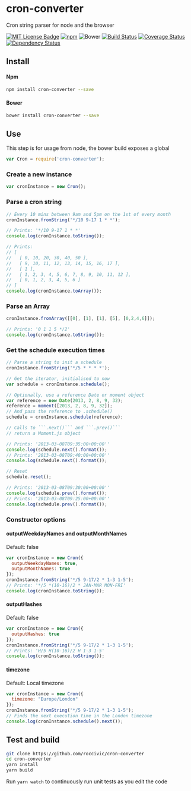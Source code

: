 # cron-converter

Cron string parser for node and the browser

[![MIT License Badge](https://img.shields.io/badge/license-MIT-blue.svg)](https://github.com/roccivic/cron-converter/blob/master/LICENCE.txt)
[![npm](https://img.shields.io/npm/v/cron-converter.svg)](https://www.npmjs.com/package/cron-converter)
![Bower](https://img.shields.io/bower/v/cron-converter.svg)
[![Build Status](https://travis-ci.org/roccivic/cron-converter.svg?branch=master)](https://travis-ci.org/roccivic/cron-converter)
[![Coverage Status](https://coveralls.io/repos/roccivic/cron-converter/badge.svg?branch=master&service=github)](https://coveralls.io/github/roccivic/cron-converter?branch=master)
[![Dependency Status](https://david-dm.org/roccivic/cron-converter.svg)](https://david-dm.org/roccivic/cron-converter)

## Install

#### Npm
```bash
npm install cron-converter --save
```

#### Bower
```bash
bower install cron-converter --save
```

## Use
This step is for usage from node,
the bower build exposes a global
```js
var Cron = require('cron-converter');
```

### Create a new instance
```js
var cronInstance = new Cron();
```

### Parse a cron string
```js
// Every 10 mins between 9am and 5pm on the 1st of every month
cronInstance.fromString('*/10 9-17 1 * *');

// Prints: '*/10 9-17 1 * *'
console.log(cronInstance.toString());

// Prints:
// [
//   [ 0, 10, 20, 30, 40, 50 ],
//   [ 9, 10, 11, 12, 13, 14, 15, 16, 17 ],
//   [ 1 ],
//   [ 1, 2, 3, 4, 5, 6, 7, 8, 9, 10, 11, 12 ],
//   [ 0, 1, 2, 3, 4, 5, 6 ]
// ]
console.log(cronInstance.toArray());
```

### Parse an Array
```js
cronInstance.fromArray([[0], [1], [1], [5], [0,2,4,6]]);

// Prints: '0 1 1 5 */2'
console.log(cronInstance.toString());
```

### Get the schedule execution times
```js
// Parse a string to init a schedule
cronInstance.fromString('*/5 * * * *');

// Get the iterator, initialised to now
var schedule = cronInstance.schedule();

// Optionally, use a reference Date or moment object
var reference = new Date(2013, 2, 8, 9, 32);
reference = moment([2013, 2, 8, 9, 32]);
// And pass the reference to .schedule()
schedule = cronInstance.schedule(reference);

// Calls to ```.next()``` and ```.prev()```
// return a Moment.js object

// Prints: '2013-03-08T09:35:00+00:00''
console.log(schedule.next().format());
// Prints: '2013-03-08T09:40:00+00:00''
console.log(schedule.next().format());

// Reset
schedule.reset();

// Prints: '2013-03-08T09:30:00+00:00''
console.log(schedule.prev().format());
// Prints: '2013-03-08T09:25:00+00:00''
console.log(schedule.prev().format());
```

### Constructor options

#### outputWeekdayNames and outputMonthNames
Default: false
```js
var cronInstance = new Cron({
  outputWeekdayNames: true,
  outputMonthNames: true
});
cronInstance.fromString('*/5 9-17/2 * 1-3 1-5');
// Prints: '*/5 *(10-16)/2 * JAN-MAR MON-FRI'
console.log(cronInstance.toString());
```

#### outputHashes
Default: false
```js
var cronInstance = new Cron({
  outputHashes: true
});
cronInstance.fromString('*/5 9-17/2 * 1-3 1-5');
// Prints: 'H/5 H(10-16)/2 H 1-3 1-5'
console.log(cronInstance.toString());
```

#### timezone
Default: Local timezone
```js
var cronInstance = new Cron({
  timezone: "Europe/London"
});
cronInstance.fromString('*/5 9-17/2 * 1-3 1-5');
// Finds the next execution time in the London timezone
console.log(cronInstance.schedule().next());
```

## Test and build

```bash
git clone https://github.com/roccivic/cron-converter
cd cron-converter
yarn install
yarn build
```

Run ```yarn watch``` to continuously run unit tests as you edit the code
